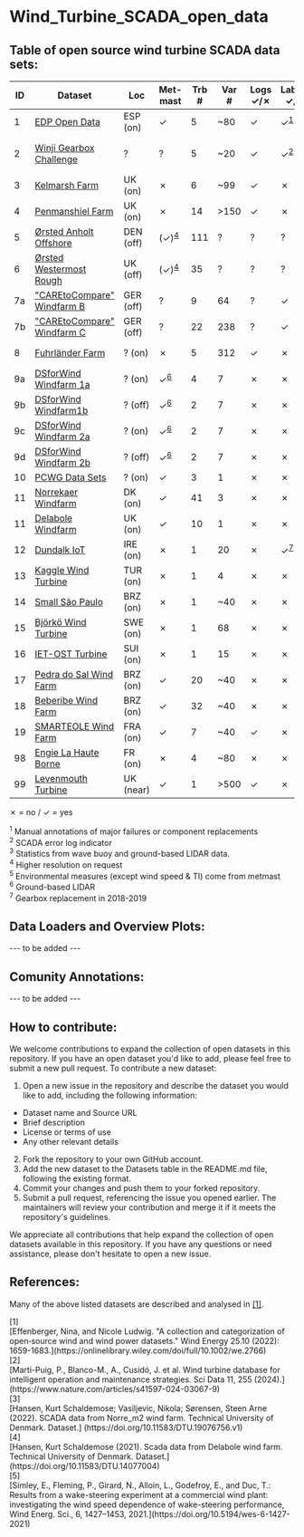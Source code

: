 # Wind_Turbine_SCADA_open_data


## Table of open source wind turbine SCADA data sets:


|ID| Dataset                                                                                                        |Loc        |Met-<br>mast   |Trb<br>#   |Var<br>#   |Logs<br>&check;/&cross;  |Labels<br>&check;/&cross;           |&Delta;T   |&sum;T       |Ref | Remarks/License  |
|--|----------------------------------------------------------------------------------------------------------------|-          |-              |-      |-      |-      |-                     |-          |-             | -  |-                 |
|1 | [EDP Open Data](https://www.edp.com/en/innovation/open-data/data)                                              |ESP (on)   |&check;        | 5     |~80    | &check;     | &check;<sup>[1](#fn1)</sup>| 10m     | 2y |  - |  T09 removed from dataset |
|2 | [Winji Gearbox Challenge](https://www.wedowind.ch/blog/winji-register)                                         |?          |?              | 5     |~20    | &check;     | &check;<sup>[2](#fn2)</sup>| 10m     | 3y |  - |  register & consent from WinJi | 
|3 | [Kelmarsh Farm](https://zenodo.org/record/5841834#.YgpBQ_so-V7)                                                |UK (on)    |&cross;        | 6     |~99     | &check;     | &cross;                    | 10m<sup>[3](#fn3)</sup>     | 5y|  - | [farm info](https://www.thewindpower.net/windfarm_en_17507_kelmarsh.php)|
|4 | [Penmanshiel Farm](https://zenodo.org/record/5946808#.YgpAmvso-V5)                                             |UK (on)    |&cross;        |14     |>150     | &check;     | &cross;                   | 10m<sup>[3](#fn3)</sup>     | 5y|  - | [farm info](https://www.thewindpower.net/windfarm_en_23147_penmanshiel.php) |
|5 | [Ørsted Anholt Offshore](https://orsted.com/en/our-business/offshore-wind/offshore-operational-data)           |DEN (off)  |(&check;)<sup>[4](#fn4)</sup>       | 111  | ?     | ?     | ?                    | 10m     | 2y           |  - | application/NDA; [farm info](https://www.thewindpower.net/windfarm_en_10687_anholt.php) |
|6 | [Ørsted Westermost Rough](https://orsted.com/en/our-business/offshore-wind/offshore-operational-data)          |UK (off)   |(&check;)<sup>[4](#fn4)</sup>       | 35   | ?     | ?     | ?                    | 10m     | 2y           |  - | application/NDA; [farm info](https://www.thewindpower.net/windfarm_en_21826_westermost-rough.php) | 
|7a| ["CAREtoCompare" Windfarm B](https://data.niaid.nih.gov/resources?id=zenodo_10958774)                          |GER (off)  |?       | 9    |  64| ?     | &check;                    | 10m     | 2y           |  - | normalized for anonymization |
|7b| ["CAREtoCompare" Windfarm C](https://data.niaid.nih.gov/resources?id=zenodo_10958774)                          |GER (off)  |?       | 22   | 238| ?     | &check;                  | 10m     | 2y          |  - | normalized for anonymization |
|8 | [Fuhrländer Farm](https://github.com/alecuba16/fuhrlander)                                                     |? (on)     |&cross;        | 5   | 312| &check;     | &cross;                  | 5m     | 3y          |  [[2]](#ref2) | Eclipse Public License v2.0 |
|9a | [DSforWind Windfarm 1a](https://zenodo.org/records/5516552)                                                   |? (on)     |&check;<sup>[6](#fn6)</sup>| 4     | 7     | &cross;     | &cross;      | 10m     | 1y           |  - | - |
|9b | [DSforWind Windfarm1b](https://zenodo.org/records/5516552)                                                    |? (off)    |&check;<sup>[6](#fn6)</sup>| 2     | 7     | &cross;     | &cross;      | 10m     | 1y           |  - | - | 
|9c | [DSforWind Windfarm 2a](https://zenodo.org/records/5516554)                                                   |? (on)     |&check;<sup>[6](#fn6)</sup>| 2     | 7     | &cross;     | &cross;      | 10m     | 1y           |  - | - | 
|9d | [DSforWind Windfarm 2b](https://zenodo.org/records/5516554)                                                   |? (off)    |&check;<sup>[6](#fn6)</sup>| 2     | 7     | &cross;     | &cross;      | 10m     | 1y           |  - | - | 
|10 | [PCWG Data Sets](https://pcwg.org/)                                                                           |? (on)     |&check;        | 3     | 1     | &cross;     | &cross;                   | 10m         | 1y       |  - | - |
|11 | [Norrekaer Windfarm](https://data.dtu.dk/articles/dataset/SCADA_data_from_Norre_m2_wind_farm/19076756)        |DK (on)    |&check;        | 41     | 3     | &cross;     | &cross;                   | 10m         | 1.5y       |  [[3]](#ref3) | [farm info](https://gitlab.windenergy.dtu.dk/fair-data/winddata-revamp/winddata-documentation/-/blob/master/norre_m2.md) |
|11 | [Delabole Windfarm](https://data.dtu.dk/articles/dataset/SCADA_data_from_Norre_m2_wind_farm/19076756)         |UK (on)    |&check;        | 10     | 1     | &cross;     | &cross;                   | 10m         | 1y       |  [[4]](#ref4) | [farm info](https://gitlab.windenergy.dtu.dk/fair-data/winddata-revamp/winddata-documentation/-/blob/master/delabole.md) |
|12| [Dundalk IoT](https://data.mendeley.com/datasets/tm988rs48k/2)                                                 |IRE (on)   |&cross;        | 1     | 20   | &cross;     | &check;<sup>[7](#fn7)</sup>| 10m     | 14y          |  - | urban terrain |
|13| [Kaggle Wind Turbine](https://www.kaggle.com/berkerisen/wind-turbine-scada-dataset)                            |TUR (on)   |&cross;        | 1     | 4     | &cross;     | &cross;                    | 10m     | 1y|  - | - | 
|14| [Small São Paulo](https://zenodo.org/records/7348454)                                                          |BRZ (on)   |&cross;        | 1     | ~40   | &cross;     | &cross;                        | 1m      | 5y|  - | small, urban turbine | 
|15| [Björkö Wind Turbine](https://zenodo.org/records/8213270)                                                      |SWE (on)   |&cross;        | 1     | 68   | &cross;     | &cross;                        | 1s      | 1y|  - | small; [turbine info](https://www.chalmers.se/en/departments/e2/resources-and-collaboration/chalmers-wind-turbine/)| 
|16| [IET-OST Turbine](https://zenodo.org/records/8192149)                                                          |SUI (on)   |&cross;        | 1     | 15   | &cross;     | &cross;                        | 1s      | 1.5y|  - | small; [turbine info](https://www.chalmers.se/en/departments/e2/resources-and-collaboration/chalmers-wind-turbine/)| 
|17| [Pedra do Sal Wind Farm](https://zenodo.org/records/1475197)                                                   |BRZ (on)   |&check;        | 20     | ~40   | &cross;     | &cross;                        | 10m      | 1y |  - | [farm info](https://www.thewindpower.net/windfarm_en_15922_pedra-do-sal.php)| 
|18| [Beberibe Wind Farm](https://zenodo.org/records/1475197)                                                       |BRZ (on)   |&check;        | 32     | ~40   | &cross;     | &cross;                        | 10m      | 1y |  - | [farm info](https://www.thewindpower.net/windfarm_en_7032_beberibe.php)| 
|19| [SMARTEOLE Wind Farm](https://zenodo.org/records/7342466)                                                      |FRA (on)   |&check;        | 7     | ~40   | &check;     | &cross;                        | 1m      | 4m |  [[5]](#ref5) | wake steering; [farm info](https://www.thewindpower.net/windfarm_de_3987_sole-du-moulin-vieux.php)| 
|98| [Engie La Haute Borne](https://opendata-renewables.engie.com/)                                                 |FR (on)    |&cross;        | 4     |~80    | &cross;     | &cross;                    | 10m     | 8y| -  |  offline; [farm info](https://www.thewindpower.net/windfarm_en_3354_la-haute-borne-vaudeville-le-haut.php) |
|99| [Levenmouth Turbine](https://pod.ore.catapult.org.uk/data-collection/ldt-turbine-scada-10m)                    |UK (near)  |&check;        | 1     | >500  | &check;     | &cross;                        | 10m/1s| 3y|  - | not for free (~2000 £) |

&cross; = no / &check; = yes

<div id="fn1"><sup>1</sup> Manual annotations of major failures or component replacements </div>
<div id="fn2"><sup>2</sup> SCADA error log indicator</div>
<div id="fn3"><sup>3</sup> Statistics from wave buoy and ground-based LIDAR data.</div>
<div id="fn4"><sup>4</sup> Higher resolution on request</div>
<div id="fn5"><sup>5</sup> Environmental measures (except wind speed & TI) come from metmast </div>
<div id="fn6"><sup>6</sup> Ground-based LIDAR</div>
<div id="fn7"><sup>7</sup> Gearbox replacement in 2018-2019 </div>

## Data Loaders and Overview Plots:
--- to be added ---

## Comunity Annotations:
--- to be added ---

## How to contribute:
We welcome contributions to expand the collection of open datasets in this repository. If you have an open dataset you'd like to add, please feel free to submit a new pull request.
To contribute a new dataset:

1. Open a new issue in the repository and describe the dataset you would like to add, including the following information:
- Dataset name and Source URL
- Brief description
- License or terms of use
- Any other relevant details


2. Fork the repository to your own GitHub account.
3. Add the new dataset to the Datasets table in the README.md file, following the existing format.
4. Commit your changes and push them to your forked repository.
5. Submit a pull request, referencing the issue you opened earlier. The maintainers will review your contribution and merge it if it meets the repository's guidelines.

We appreciate all contributions that help expand the collection of open datasets available in this repository. If you have any questions or need assistance, please don't hesitate to open a new issue.

## References:
Many of the above listed datasets are described and analysed in [[1]](#ref1).

<div id="ref1">[1]</div>[Effenberger, Nina, and Nicole Ludwig. "A collection and categorization of open‐source wind and wind power datasets." Wind Energy 25.10 (2022): 1659-1683.](https://onlinelibrary.wiley.com/doi/full/10.1002/we.2766)

<div id="ref2">[2]</div>[Marti-Puig, P., Blanco-M., A., Cusidó, J. et al. Wind turbine database for intelligent operation and maintenance strategies. Sci Data 11, 255 (2024).](https://www.nature.com/articles/s41597-024-03067-9)

<div id="ref3">[3]</div>[Hansen, Kurt Schaldemose; Vasiljevic, Nikola; Sørensen, Steen Arne (2022). SCADA data from Norre_m2 wind farm. Technical University of Denmark. Dataset.] (https://doi.org/10.11583/DTU.19076756.v1)

<div id="ref4">[4]</div>[Hansen, Kurt Schaldemose (2021). Scada data from Delabole wind farm. Technical University of Denmark. Dataset.] (https://doi.org/10.11583/DTU.14077004)

<div id="ref5">[5]</div>[Simley, E., Fleming, P., Girard, N., Alloin, L., Godefroy, E., and Duc, T.: Results from a wake-steering experiment at a commercial wind plant: investigating the wind speed dependence of wake-steering performance, Wind Energ. Sci., 6, 1427–1453, 2021.](https://doi.org/10.5194/wes-6-1427-2021)